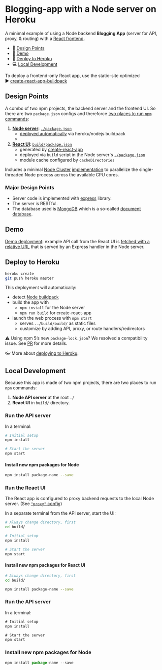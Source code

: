 # Blogging-app with a Node server on Heroku

A minimal example of using a Node backend **Blogging App** (server for API, proxy, & routing) with a [React frontend](https://github.com/UmidjonOkhunov/blogs_frontend).


* 📐 [Design Points](#user-content-design-points)
* 🕺 [Demo](#user-content-demo)
* 🚀 [Deploy to Heroku](#user-content-deploy-to-heroku)
* 💻 [Local Development](#user-content-local-development)

To deploy a frontend-only React app, use the static-site optimized  
▶️ [create-react-app-buildpack](https://github.com/mars/create-react-app-buildpack)


## Design Points

A combo of two npm projects, the backend server and the frontend UI. So there are two `package.json` configs and thereforce [two places to run `npm` commands](#user-content-local-development):

  1. [**Node server**](server/): [`./package.json`](package.json)
      * [deployed automatically](https://devcenter.heroku.com/categories/deployment) via heroku/nodejs buildpack
      * 
  2. [**React UI**](build/): [`build/package.json`](build/package.json)
      * generated by [create-react-app](https://github.com/facebookincubator/create-react-app)
      * deployed via `build` script in the Node server's [`./package.json`](package.json)
      * module cache configured by `cacheDirectories`

Includes a minimal [Node Cluster](https://nodejs.org/docs/latest-v8.x/api/cluster.html) [implementation](server/index.js) to parallelize the single-threaded Node process across the available CPU cores.

### Major Design Points
- Server code is implemented with [express](http://expressjs.com/) library.
- The server is RESTful.
- The database used is [MongoDB](https://www.mongodb.com/) which is a so-called [document database](https://en.wikipedia.org/wiki/Document-oriented_database).
## Demo

[Demo deployment](https://frozen-dusk-56361.herokuapp.com): example API call from the React UI is [fetched with a relative URL](build/src/App.js#L16) that is served by an Express handler in the Node server.


## Deploy to Heroku

```bash
heroku create
git push heroku master
```

This deployment will automatically:

  * detect [Node buildpack](https://elements.heroku.com/buildpacks/heroku/heroku-buildpack-nodejs)
  * build the app with
    * `npm install` for the Node server
    * `npm run build` for create-react-app
  * launch the web process with `npm start`
    * serves `../build/build/` as static files
    * customize by adding API, proxy, or route handlers/redirectors

⚠️ Using npm 5’s new `package-lock.json`? We resolved a compatibility issue. See [PR](https://github.com/mars/heroku-cra-node/pull/10) for more details.

👓 More about [deploying to Heroku](https://devcenter.heroku.com/categories/deployment).



## Local Development

Because this app is made of two npm projects, there are two places to run `npm` commands:

1. **Node API server** at the root `./`
1. **React UI** in `build/` directory.

### Run the API server

In a terminal:

```bash
# Initial setup
npm install

# Start the server
npm start
```

#### Install new npm packages for Node

```bash
npm install package-name --save
```


### Run the React UI

The React app is configured to proxy backend requests to the local Node server. (See [`"proxy"` config](build/package.json))

In a separate terminal from the API server, start the UI:

```bash
# Always change directory, first
cd build/

# Initial setup
npm install

# Start the server
npm start
```

#### Install new npm packages for React UI

```bash
# Always change directory, first
cd build/

npm install package-name --save
```
### Run the API server
In a terminal:
```javascript
# Initial setup
npm install

# Start the server
npm start
```

### Install new npm packages for Node
``` javascript
npm install package-name --save
```
